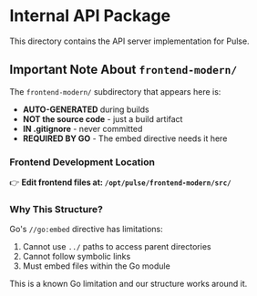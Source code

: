 # Internal API Package

This directory contains the API server implementation for Pulse.

## Important Note About `frontend-modern/`

The `frontend-modern/` subdirectory that appears here is:
- **AUTO-GENERATED** during builds
- **NOT the source code** - just a build artifact
- **IN .gitignore** - never committed
- **REQUIRED BY GO** - The embed directive needs it here

### Frontend Development Location
👉 **Edit frontend files at: `/opt/pulse/frontend-modern/src/`**

### Why This Structure?
Go's `//go:embed` directive has limitations:
1. Cannot use `../` paths to access parent directories
2. Cannot follow symbolic links
3. Must embed files within the Go module

This is a known Go limitation and our structure works around it.
